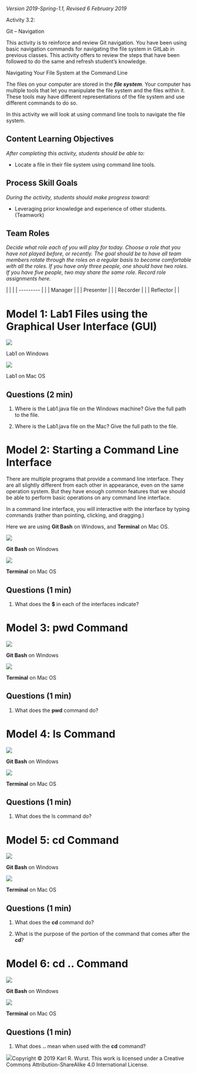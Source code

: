 *Version 2019-Spring-1.1, Revised 6 February 2019*

Activity 3.2:

Git – Navigation

This activity is to reinforce and review Git navigation. You have been
using basic navigation commands for navigating the file system in GitLab
in previous classes. This activity offers to review the steps that have
been followed to do the same and refresh student’s knowledge.

Navigating Your File System at the Command Line

The files on your computer are stored in the ***file system***. Your
computer has multiple tools that let you manipulate the file system and
the files within it. These tools may have different representations of
the file system and use different commands to do so.

In this activity we will look at using command line tools to navigate
the file system.

## Content Learning Objectives

*After completing this activity, students should be able to:*

  - Locate a file in their file system using command line tools.

##  Process Skill Goals

*During the activity, students should make progress toward:*

  - Leveraging prior knowledge and experience of other students.
    (Teamwork)

## Team Roles

*Decide what role each of you will play for today. Choose a role that
you have not played before, or recently. The goal should be to have all
team members rotate through the roles on a regular basis to become
comfortable with all the roles. If you have only three people, one
should have two roles. If you have five people, two may share the same
role. Record role assignments here.*

|           |  |
| --------- |  |
| Manager   |  |
| Presenter |  |
| Recorder  |  |
| Reflector |  |

# Model 1: Lab1 Files using the Graphical User Interface (GUI)

![](media/image1.png)

Lab1 on Windows

![](media/image2.png)

Lab1 on Mac OS

## Questions (2 min)

1.  Where is the Lab1.java file on the Windows machine? Give the full
    path to the file.

2.  Where is the Lab1.java file on the Mac? Give the full path to the
    file.

# Model 2: Starting a Command Line Interface

There are multiple programs that provide a command line interface. They
are all slightly different from each other in appearance, even on the
same operation system. But they have enough common features that we
should be able to perform basic operations on any command line
interface.

In a command line interface, you will interactive with the interface by
typing commands (rather than pointing, clicking, and dragging.)

Here we are using **Git Bash** on Windows, and **Terminal** on Mac OS.

![](media/image3.png)

**Git Bash** on Windows

![](media/image4.png)

**Terminal** on Mac OS

## Questions (1 min)

1.  What does the **$** in each of the interfaces indicate?

# Model 3: **pwd** Command

![](media/image5.png)

**Git Bash** on Windows

![](media/image6.png)

**Terminal** on Mac OS

## Questions (1 min)

1.  What does the **pwd** command do?

# Model 4: **ls** Command

![](media/image7.png)

**Git Bash** on Windows

![](media/image8.png)

**Terminal** on Mac OS

## Questions (1 min)

1.  What does the ls command do?

# Model 5: **cd** Command

![](media/image9.png)

**Git Bash** on Windows

![](media/image10.png)

**Terminal** on Mac OS

## Questions (1 min)

1.  What does the **cd** command do?

2.  What is the purpose of the portion of the command that comes after
    the **cd**?

# Model 6: **cd ..** Command

![](media/image11.png)

**Git Bash** on Windows

![](media/image12.png)

**Terminal** on Mac OS

## Questions (1 min)

1.  What does **..** mean when used with the **cd** command?

![](media/image13.png)Copyright © 2019 Karl R. Wurst. This work is
licensed under a Creative Commons Attribution-ShareAlike 4.0
International License.

